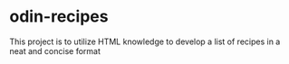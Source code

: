 # odin-recipes
This project is to utilize HTML knowledge to develop a list of recipes in a neat and concise format